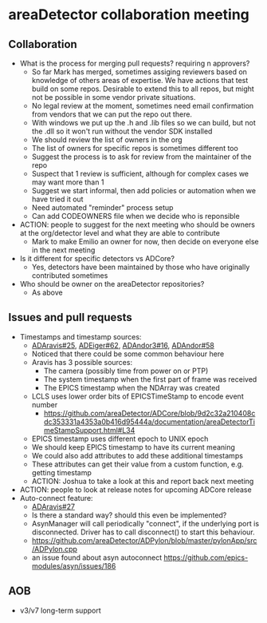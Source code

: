 # areaDetector collaboration meeting

## Collaboration
- What is the process for merging pull requests? requiring n approvers?
    - So far Mark has merged, sometimes assiging reviewers based on knowledge of others areas of expertise. We have actions that test build on some repos. Desirable to extend this to all repos, but might not be possible in some vendor private situations.
    - No legal review at the moment, sometimes need email confirmation from vendors that we can put the repo out there.
    - With windows we put up the .h and .lib files so we can build, but not the .dll so it won't run without the vendor SDK installed
    - We should review the list of owners in the org
    - The list of owners for specific repos is sometimes different too
    - Suggest the process is to ask for review from the maintainer of the repo
    - Suspect that 1 review is sufficient, although for complex cases we may want more than 1
    - Suggest we start informal, then add policies or automation when we have tried it out
    - Need automated "reminder" process setup
    - Can add CODEOWNERS file when we decide who is reponsible
- ACTION: people to suggest for the next meeting who should be owners at the org/detector level and what they are able to contribute
    - Mark to make Emilio an owner for now, then decide on everyone else in the next meeting
- Is it different for specific detectors vs ADCore?
    - Yes, detectors have been maintained by those who have originally contributed sometimes
- Who should be owner on the areaDetector repositories?
    - As above

## Issues and pull requests
- Timestamps and timestamp sources:
    - [ADAravis#25]( https://github.com/areaDetector/ADAravis/pull/25), [ADEiger#62](https://github.com/areaDetector/ADEiger/pull/62), [ADAndor3#16](https://github.com/areaDetector/ADAndor3/pull/16), [ADAndor#58](https://github.com/areaDetector/ADAndor/pull/58)
    - Noticed that there could be some common behaviour here
    - Aravis has 3 possible sources:
        - The camera (possibly time from power on or PTP)
        - The system timestamp when the first part of frame was received
        - The EPICS timestamp when the NDArray was created
    - LCLS uses lower order bits of EPICSTimeStamp to encode event number
        - https://github.com/areaDetector/ADCore/blob/9d2c32a210408cdc353331a4353a0b416d95444a/documentation/areaDetectorTimeStampSupport.html#L34
    - EPICS timestamp uses different epoch to UNIX epoch
    - We should keep EPICS timestamp to have its current meaning
    - We could also add attributes to add these additional timestamps
    - These attributes can get their value from a custom function, e.g. getting timestamp
    - ACTION: Joshua to take a look at this and report back next meeting
- ACTION: people to look at release notes for upcoming ADCore release
- Auto-connect feature:
    - [ADAravis#27](https://github.com/areaDetector/ADAravis/pull/27)
    - Is there a standard way? should this even be implemented?
    - AsynManager will call periodically "connect", if the underlying port is disconnected. Driver has to call disconnect() to start this behaviour.
    - https://github.com/areaDetector/ADPylon/blob/master/pylonApp/src/ADPylon.cpp
    - an issue found about asyn autoconnect https://github.com/epics-modules/asyn/issues/186

## AOB
- v3/v7 long-term support
